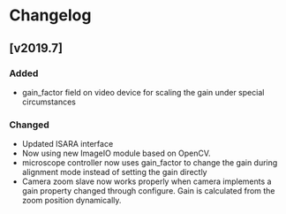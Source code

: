 # Changelog

## [v2019.7] 
### Added
- gain_factor field on video device for scaling the gain under special circumstances

### Changed
- Updated ISARA interface
- Now using new ImageIO module based on OpenCV.
- microscope controller now uses gain_factor to change the gain during alignment mode instead 
  of setting the gain directly
- Camera zoom slave now works properly when camera implements a gain property changed through
  configure. Gain is calculated from the zoom position dynamically.